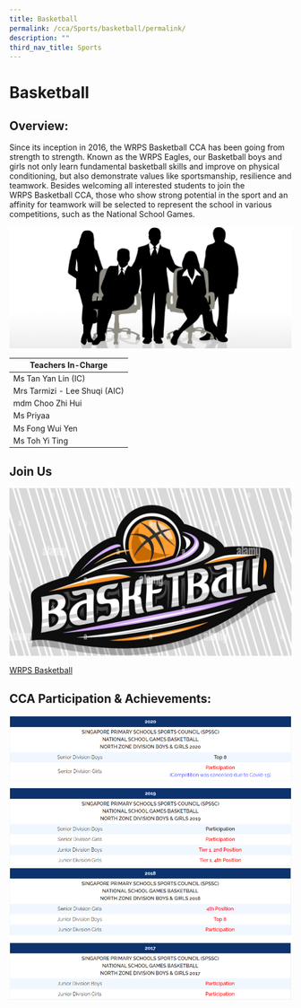 ```yaml
---
title: Basketball
permalink: /cca/Sports/basketball/permalink/
description: ""
third_nav_title: Sports
---
```

Basketball
==========

Overview:
---------
Since its inception in 2016, the WRPS Basketball CCA has been&nbsp;going from strength to strength. Known as the WRPS Eagles, our&nbsp;Basketball boys and girls not only learn fundamental basketball&nbsp;skills and improve on physical conditioning, but also demonstrate&nbsp;values like sportsmanship, resilience and teamwork.&nbsp;Besides welcoming all interested students to join the WRPS&nbsp;Basketball CCA, those who show strong potential in the sport and&nbsp;an affinity for teamwork will be selected to represent the school in&nbsp;various competitions, such as the National School Games.


  


![](/images/staff.jpg)

| Teachers In-Charge |
| --- |
| Ms Tan Yan Lin (IC) |
| Mrs Tarmizi - Lee Shuqi (AIC) |
| mdm Choo Zhi Hui |
| Ms Priyaa |
| Ms Fong Wui Yen |
| Ms Toh Yi Ting |
Join Us
-------
![](/images/CCA%20Sports/basketball.jpg)

[WRPS Basketball](https://www.youtube.com/watch?v=XYJ5x3hO5n8)

CCA Participation &amp; Achievements:
---------------------------------
![](/images/basketball1.png)
![](/images/basketball2.png)
